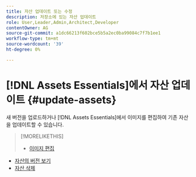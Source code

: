 ```yaml
---
title: 자산 업데이트 또는 수정
description: 저장소에 있는 자산 업데이트
role: User,Leader,Admin,Architect,Developer
contentOwner: AG
source-git-commit: a1dc66213f602bce5b5a2ec0ba99084c7f7b1ee1
workflow-type: tm+mt
source-wordcount: '39'
ht-degree: 0%

---
```



# [!DNL Assets Essentials]에서 자산 업데이트 {#update-assets}

새 버전을 업로드하거나 [!DNL Assets Essentials]에서 이미지를 편집하여 기존 자산을 업데이트할 수 있습니다.

<!-- TBD: Discard this article if not too much unique content for it.
Merge the update asset part in manage assets or upload assets.
Edit images article.
Link to versioning once an asset is updated.
-->

>[!MORELIKETHIS]
>
>* [이미지 편집](edit-images.md)
* [자산의 버전 보기](navigate-view.md#view-versions)
* [자산 삭제](manage-organize.md#delete-assets)

